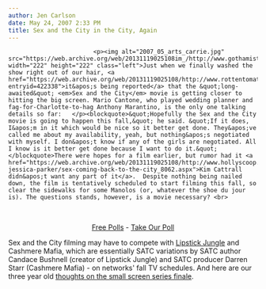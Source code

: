```yaml
---
author: Jen Carlson
date: May 24, 2007 2:33 PM
title: Sex and the City in the City, Again
---
```



                            
                            
                            
                            <p><img alt="2007_05_arts_carrie.jpg" src="https://web.archive.org/web/20131119025108im_/http://www.gothamist.com/attachments/arts_jen/2007_05_arts_carrie.jpg" width="222" height="222" class="left">Just when we finally washed the show right out of our hair, <a href="https://web.archive.org/web/20131119025108/http://www.rottentomatoes.com/news/comments/?entryid=422338">it&apos;s being reported</a> that the &quot;long-awaited&quot; <em>Sex and the City</em> movie is getting closer to hitting the big screen. Mario Cantone, who played wedding planner and fag-for-Charlotte-to-hag Anthony Marantino, is the only one talking details so far:   </p><blockquote>&quot;Hopefully the Sex and the City movie is going to happen this fall,&quot; he said. &quot;If it does, I&apos;m in it which would be nice so it better get done. They&apos;ve called me about my availability, yeah, but nothing&apos;s negotiated with myself. I don&apos;t know if any of the girls are negotiated. All I know is it better get done because I want to do it.&quot;</blockquote>There were hopes for a film earlier, but rumor had it <a href="https://web.archive.org/web/20131119025108/http://www.hollyscoop.com/sarah-jessica-parker/sex-coming-back-to-the-city_8062.aspx">Kim Cattrall didn&apos;t want any part of it</a>.  Despite nothing being nailed down, the film is tentatively scheduled to start filming this fall, so clear the sidewalks for some Manolos (or, whatever the shoe du jour is). The questions stands, however, is a movie necessary? <br>
<p><br>
</p><center><script language="javascript" src="https://web.archive.org/web/20131119025108js_/http://www.polldaddy.com/p/43232.js"> </script> <noscript> <a href=" http://www.polldaddy.com">Free Polls</a> - <a href="https://web.archive.org/web/20131119025108/http://www.polldaddy.com/poll.asp?p=43232">Take Our Poll</a> </noscript></center> <p></p>

<p>Sex and the City filming may have to compete with <a href="https://web.archive.org/web/20131119025108/http://www.gothamist.com/2007/04/07/lipstick_jungle.php">Lipstick Jungle</a> and Cashmere Mafia, which are essentially SATC variations by SATC author Candace Bushnell (creator of Lipstick Jungle) and SATC producer Darren Starr (Cashmere Mafia) - on networks&apos; fall TV schedules. And here are our three year old <a href="https://web.archive.org/web/20131119025108/http://www.gothamist.com/archives/2004/02/23/sex_and_the_city_finale_thoughts.php">thoughts on the small screen series finale</a>.</p>
                            
                            
                            